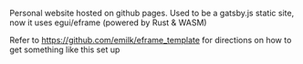 Personal website hosted on github pages. Used to be a gatsby.js static site, now it uses egui/eframe (powered by Rust & WASM)

Refer to https://github.com/emilk/eframe_template for directions on how to get something like this set up
